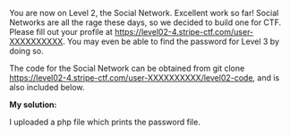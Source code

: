 You are now on Level 2, the Social Network. Excellent work so far! Social Networks are all the rage these days, so we decided to build one for CTF. Please fill out your profile at https://level02-4.stripe-ctf.com/user-XXXXXXXXXX. You may even be able to find the password for Level 3 by doing so.

The code for the Social Network can be obtained from git clone https://level02-4.stripe-ctf.com/user-XXXXXXXXXX/level02-code, and is also included below.


**My solution:**

I uploaded a php file which prints the password file.

